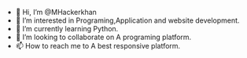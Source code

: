 - 👋 Hi, I’m @MHackerkhan
- 👀 I’m interested in Programing,Application and website development.
- 🌱 I’m currently learning Python.
- 💞️ I’m looking to collaborate on A programing platform.
- 📫 How to reach me to A best responsive platform.

<!---
MHackerkhan/MHackerkhan is a ✨ special ✨ repository because its `README.md` (this file) appears on your GitHub profile.
You can click the Preview link to take a look at your changes.
--->
